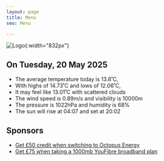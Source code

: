 ```yaml
---
layout: page
title: Menu
seo: Menu

---
```


![Logo](/images/logo.jpg){:width="832px"}

<!-- weather_marker starts -->
## On Tuesday, 20 May 2025

- The average temperature today is 13.8˚C,
- With highs of 14.73˚C and lows of 12.06˚C,
- It may feel like 13.01˚C with scattered clouds
- The wind speed is 0.89m/s and visibility is 10000m
- The pressure is 1022hPa and humidity is 68%
- The sun will rise at 04:07 and set at 20:02

<!-- weather_marker ends -->

## Sponsors

- [Get £50 credit when switching to Octopus Energy](https://bit.ly/3oD1nnS)
- [Get £75 when taking a 1000mb YouFibre broadband plan](https://aklam.io/91zWhU?)
